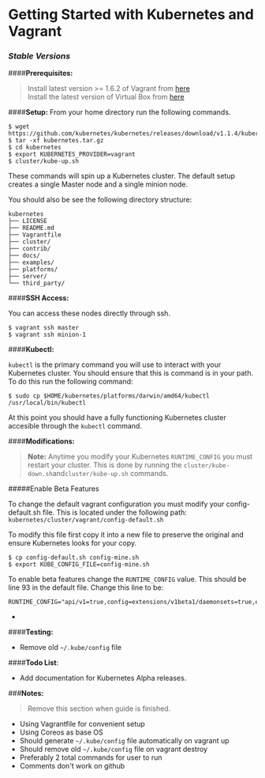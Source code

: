 # Getting Started with Kubernetes and Vagrant

### ***Stable Versions***

####**Prerequisites:** 
> Install latest version >= 1.6.2 of Vagrant from [here](www.vagrantup.com/downloads.html)  
> Install the latest version of Virtual Box from [here](https://www.virtualbox.org/wiki/Downloads)  

####**Setup:**
From your home directory run the following commands.

```
$ wget https://github.com/kubernetes/kubernetes/releases/download/v1.1.4/kubernetes.tar.gz  
$ tar -xf kubernetes.tar.gz 
$ cd kubernetes  
$ export KUBERNETES_PROVIDER=vagrant
$ cluster/kube-up.sh
```
These commands will spin up a Kubernetes cluster. The default setup creates a single Master node and a single minion node. 

You should also be see the following directory structure:

```
kubernetes  
├── LICENSE 
├── README.md  
├── Vagrantfile
├── cluster/
├── contrib/
├── docs/
├── examples/
├── platforms/
├── server/
└── third_party/
```

####**SSH Access:**

You can access these nodes directly through ssh.

```
$ vagrant ssh master
$ vagrant ssh minion-1
```

####**Kubectl:**

```kubectl``` is the primary command you will use to interact with your Kubernetes cluster. You should ensure that this is command is in your path. To do this run the following command:

```
$ sudo cp $HOME/kubernetes/platforms/darwin/amd64/kubectl /usr/local/bin/kubectl
```  
At this point you should have a fully functioning Kubernetes cluster accesible through the ```kubectl``` command. 

####**Modifications:**

> **Note:**
 Anytime you modify your Kubernetes ```RUNTIME_CONFIG``` you must restart your cluster. This is done by running the ```cluster/kube-down.sh```and```cluster/kube-up.sh``` commands.

#####Enable Beta Features

To change the default vagrant configuration you must modify your config-default.sh file. This is located under the following path: 
```kubernetes/cluster/vagrant/config-default.sh```

To modify this file first copy it into a new file to preserve the original and ensure Kubernetes looks for your copy. 
```
$ cp config-default.sh config-mine.sh
$ export KUBE_CONFIG_FILE=config-mine.sh
```

To enable beta features change the ```RUNTIME_CONFIG``` value. This should be line 93 in the default file. 
Change this line to be:

```
RUNTIME_CONFIG="api/v1=true,config=extensions/v1beta1/daemonsets=true,extensions/v1beta1/deployments=true,extensions/v1beta1/jobs=true,extensions/v1beta1/ingress=true"
```

-

####**Testing:**

- Remove old ```~/.kube/config``` file 

####**Todo List**:
- Add documentation for Kubernetes Alpha releases.

###**Notes:**
> Remove this section when guide is finished.


- Using Vagrantfile for convenient setup
- Using Coreos as base OS
- Should generate ```~/.kube/config``` file automatically on vagrant up
- Should remove old ```~/.kube/config``` file on vagrant destroy
- Preferably 2 total commands for user to run
- Comments don't work on github